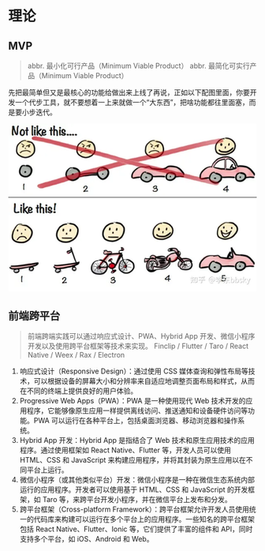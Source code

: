 # 理论

## MVP

> abbr. 最小化可行产品（Minimum Viable Product）
> abbr. 最简化可实行产品（Minimum Viable Product）

先把最简单但又是最核心的功能给做出来上线了再说，正如以下配图里面，你要开发一个代步工具，就不要想着一上来就做一个“大东西”，把啥功能都往里面塞，而是要小步迭代。

![MVP](images/mvp.png)

## 前端跨平台

> 前端跨端实践可以通过响应式设计、PWA、Hybrid App 开发、微信小程序开发以及使用跨平台框架等技术来实现。
> Finclip / Flutter / Taro / React Native / Weex / Rax / Electron

1. 响应式设计（Responsive Design）：通过使用 CSS 媒体查询和弹性布局等技术，可以根据设备的屏幕大小和分辨率来自适应地调整页面布局和样式，从而在不同的终端上提供良好的用户体验。
2. Progressive Web Apps（PWA）：PWA 是一种使用现代 Web 技术开发的应用程序，它能够像原生应用一样提供离线访问、推送通知和设备硬件访问等功能。PWA 可以运行在各种平台上，包括桌面浏览器、移动浏览器和操作系统。
3. Hybrid App 开发：Hybrid App 是指结合了 Web 技术和原生应用技术的应用程序。通过使用框架如 React Native、Flutter 等，开发人员可以使用 HTML、CSS 和 JavaScript 来构建应用程序，并将其封装为原生应用以在不同平台上运行。
4. 微信小程序（或其他类似平台）开发：微信小程序是一种在微信生态系统内部运行的应用程序。开发者可以使用基于 HTML、CSS 和 JavaScript 的开发框架，如 Taro 等，来跨平台开发小程序，并在微信平台上发布和分发。
5. 跨平台框架（Cross-platform Framework）：跨平台框架允许开发人员使用统一的代码库来构建可以运行在多个平台上的应用程序。一些知名的跨平台框架包括 React Native、Flutter、Ionic 等，它们提供了丰富的组件和 API，同时支持多个平台，如 iOS、Android 和 Web。
